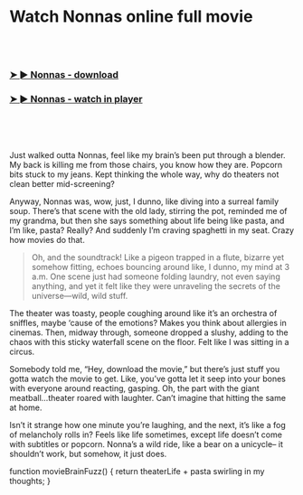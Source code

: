 <h1>Watch Nonnas online full movie</h1>


<br><br>

<h3><a href="https://Ryans-sporunmoreg1982.github.io/mexxlfwbky/">➤ ► Nonnas - download</a></h3> 
<h3><a href="https://Ryans-sporunmoreg1982.github.io/mexxlfwbky/">➤ ► Nonnas - watch in player</a></h3>


<br><br><br>


Just walked outta Nonnas, feel like my brain’s been put through a blender. My back is killing me from those chairs, you know how they are. Popcorn bits stuck to my jeans. Kept thinking the whole way, why do theaters not clean better mid-screening?

Anyway, Nonnas was, wow, just, I dunno, like diving into a surreal family soup. There’s that scene with the old lady, stirring the pot, reminded me of my grandma, but then she says something about life being like pasta, and I’m like, pasta? Really? And suddenly I’m craving spaghetti in my seat. Crazy how movies do that.

> Oh, and the soundtrack! Like a pigeon trapped in a flute, bizarre yet somehow fitting, echoes bouncing around like, I dunno, my mind at 3 a.m. One scene just had someone folding laundry, not even saying anything, and yet it felt like they were unraveling the secrets of the universe—wild, wild stuff. 

The theater was toasty, people coughing around like it’s an orchestra of sniffles, maybe ‘cause of the emotions? Makes you think about allergies in cinemas. Then, midway through, someone dropped a slushy, adding to the chaos with this sticky waterfall scene on the floor. Felt like I was sitting in a circus.

Somebody told me, “Hey, download the movie,” but there’s just stuff you gotta watch the movie to get. Like, you’ve gotta let it seep into your bones with everyone around reacting, gasping. Oh, the part with the giant meatball…theater roared with laughter. Can’t imagine that hitting the same at home.

Isn’t it strange how one minute you’re laughing, and the next, it’s like a fog of melancholy rolls in? Feels like life sometimes, except life doesn’t come with subtitles or popcorn. Nonna’s a wild ride, like a bear on a unicycle– it shouldn’t work, but somehow, it just does.

function movieBrainFuzz() { return theaterLife + pasta swirling in my thoughts; }
